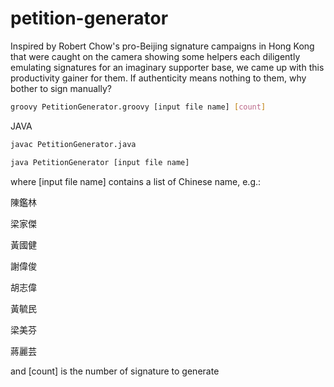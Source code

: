 # petition-generator
Inspired by Robert Chow's pro-Beijing signature campaigns in Hong Kong that were caught on the camera showing some helpers each diligently emulating signatures for an imaginary supporter base, we came up with this productivity gainer for them.  If authenticity means nothing to them, why bother to sign manually?

```sh
groovy PetitionGenerator.groovy [input file name] [count]
```

JAVA

```sh
javac PetitionGenerator.java

java PetitionGenerator [input file name]

```

where [input file name] contains a list of Chinese name, e.g.:

陳鑑林

梁家傑

黃國健

謝偉俊

胡志偉

黃毓民

梁美芬

蔣麗芸

and [count] is the number of signature to generate
